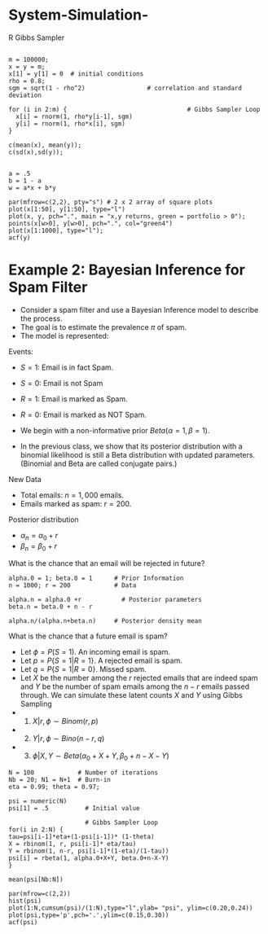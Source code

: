 # System-Simulation-
R Gibbs Sampler

```{r}

m = 100000; 
x = y = m; 
x[1] = y[1] = 0  # initial conditions
rho = 0.8; 
sgm = sqrt(1 - rho^2)                 # correlation and standard deviation

for (i in 2:m) {                                 # Gibbs Sampler Loop
  x[i] = rnorm(1, rho*y[i-1], sgm)
  y[i] = rnorm(1, rho*x[i], sgm)
}

c(mean(x), mean(y));
c(sd(x),sd(y));


a = .5
b = 1 - a
w = a*x + b*y

par(mfrow=c(2,2), pty="s") # 2 x 2 array of square plots
plot(x[1:50], y[1:50], type="l")
plot(x, y, pch=".", main = "x,y returns, green = portfolio > 0");
points(x[w>0], y[w>0], pch=".", col="green4")
plot(x[1:1000], type="l"); 
acf(y)

```

# Example 2: Bayesian Inference for Spam Filter

- Consider a spam filter and use a Bayesian Inference model to describe the process. 
- The goal is to estimate the prevalence $\pi$ of spam. 
- The model is represented:

Events:

- ${S=1}$: Email is in fact Spam. 
- ${S=0}$: Email is not Spam
- ${R=1}$: Email is marked as Spam.
- ${R=0}$: Email is marked as NOT Spam.
 
- We begin with a non-informative prior $Beta(\alpha=1,\beta=1)$. 
- In the previous class, we show that its posterior distribution with a binomial likelihood is still a Beta distribution with updated parameters. (Binomial and Beta are called conjugate pairs.)

New Data
- Total emails: $n=1,000$ emails.
- Emails marked as spam: $r = 200$.

Posterior distribution
- $\alpha_n = \alpha_0 + r$
- $\beta_n = \beta_0 + r$

What is the chance that an email will be rejected in future?
```{r}
alpha.0 = 1; beta.0 = 1      # Prior Information
n = 1000; r = 200            # Data

alpha.n = alpha.0 +r           # Posterior parameters
beta.n = beta.0 + n - r

alpha.n/(alpha.n+beta.n)     # Posterior density mean
```

What is the chance that a future email is spam?

- Let $\phi = P(S = 1)$. An incoming email is spam.
- Let $p = P\{S = 1 | R = 1 \}$. A rejected email is spam.
- Let $q = P\{S = 1 | R =0 \}$. Missed spam.
- Let $X$ be the number among the $r$ rejected emails that are indeed spam and $Y$ be the number of spam emails among the $n-r$ emails passed through. We can simulate these latent counts $X$ and $Y$ using Gibbs Sampling
- 1. $X|r,\phi \sim Binom(r, p)$
- 2. $Y | r, \phi \sim Bino(n-r, q)$
- 3. $\phi | X,Y \sim Beta(\alpha_0+X+Y, \beta_0+n-X-Y)$

```{r}
N = 100            # Number of iterations
Nb = 20; N1 = N+1  # Burn-in
eta = 0.99; theta = 0.97; 

psi = numeric(N) 
psi[1] = .5          # Initial value

                     # Gibbs Sampler Loop
for(i in 2:N) {
tau=psi[i-1]*eta+(1-psi[i-1])* (1-theta)        
X = rbinom(1, r, psi[i-1]* eta/tau)
Y = rbinom(1, n-r, psi[i-1]*(1-eta)/(1-tau))
psi[i] = rbeta(1, alpha.0+X+Y, beta.0+n-X-Y)
}

mean(psi[Nb:N])
```
```{r}
par(mfrow=c(2,2))
hist(psi)
plot(1:N,cumsum(psi)/(1:N),type="l",ylab= "psi", ylim=c(0.20,0.24))
plot(psi,type='p',pch='.',ylim=c(0.15,0.30))
acf(psi)
```

